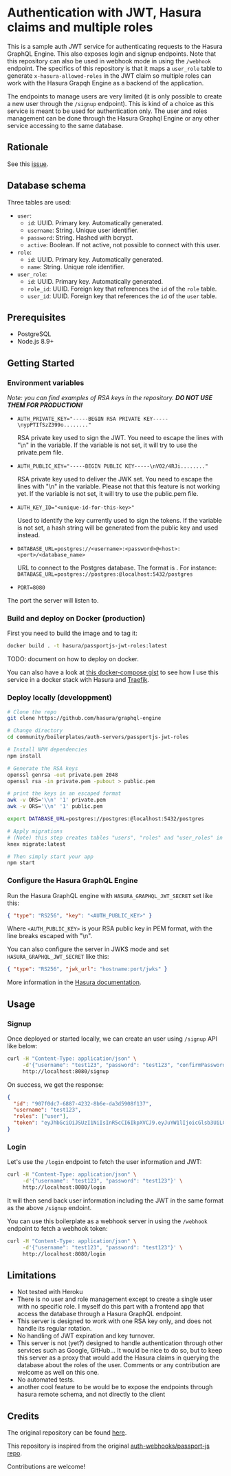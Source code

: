 # Authentication with JWT, Hasura claims and multiple roles

This is a sample auth JWT service for authenticating requests to the Hasura GraphQL Engine. This also exposes login and signup endpoints. Note that this repository can also be used in webhook mode in using the `/webhook` endpoint. The specifics of this repository is that it maps a `user_role` table to generate `x-hasura-allowed-roles` in the JWT claim so multiple roles can work with the Hasura Grapqh Engine as a backend of the application.

The endpoints to manage users are very limited (it is only possible to create a new user through the `/signup` endpoint). This is kind of a choice as this service is meant to be used for authentication only. The user and roles management can be done through the Hasura Graphql Engine or any other service accessing to the same database.

## Rationale

See this [issue](https://github.com/hasura/graphql-engine/issues/1420).

## Database schema

Three tables are used:

- `user`:
  - `id`: UUID. Primary key. Automatically generated.
  - `username`: String. Unique user identifier.
  - `password`: String. Hashed with bcrypt.
  - `active`: Boolean. If not active, not possible to connect with this user.
- `role`:
  - `id`: UUID. Primary key. Automatically generated.
  - `name`: String. Unique role identifier.
- `user_role`:
  - `id`: UUID. Primary key. Automatically generated.
  - `role_id`: UUID. Foreign key that references the `id` of the `role` table.
  - `user_id`: UUID. Foreign key that references the `id` of the `user` table.

## Prerequisites

- PostgreSQL
- Node.js 8.9+

## Getting Started

### Environment variables

_Note: you can find examples of RSA keys in the repository. **DO NOT USE THEM FOR PRODUCTION!**_

- `AUTH_PRIVATE_KEY="-----BEGIN RSA PRIVATE KEY-----\nypPTIfSzZ399o........"`

  RSA private key used to sign the JWT. You need to escape the lines with "\n" in the variable. If the variable is not set, it will try to use the private.pem file.

- `AUTH_PUBLIC_KEY="-----BEGIN PUBLIC KEY-----\nV02/4RJi........"`

  RSA private key used to deliver the JWK set. You need to escape the lines with "\n" in the variable. Please not that this feature is not working yet. If the variable is not set, it will try to use the public.pem file.

- `AUTH_KEY_ID="<unique-id-for-this-key>"`

  Used to identify the key currently used to sign the tokens. If the variable is not set, a hash string will be generated from the public key and used instead.

- `DATABASE_URL=postgres://<username>:<password>@<host>:<port>/<database_name>`

  URL to connect to the Postgres database. The format is . For instance: `DATABASE_URL=postgres://postgres:@localhost:5432/postgres`

- `PORT=8080`

The port the server will listen to.

### Build and deploy on Docker (production)

First you need to build the image and to tag it:

```bash
docker build . -t hasura/passportjs-jwt-roles:latest
```

TODO: document on how to deploy on docker.

You can also have a look at [this docker-compose gist](https://gist.github.com/plmercereau/b8503c869ffa2b5d4e42dc9137b56ae1) to see how I use this service in a docker stack with Hasura and [Traefik](https://traefik.io/).

### Deploy locally (developpment)

```bash
# Clone the repo
git clone https://github.com/hasura/graphql-engine

# Change directory
cd community/boilerplates/auth-servers/passportjs-jwt-roles

# Install NPM dependencies
npm install

# Generate the RSA keys
openssl genrsa -out private.pem 2048
openssl rsa -in private.pem -pubout > public.pem

# print the keys in an escaped format
awk -v ORS='\\n' '1' private.pem
awk -v ORS='\\n' '1' public.pem

export DATABASE_URL=postgres://postgres:@localhost:5432/postgres

# Apply migrations
# (Note) this step creates tables "users", "roles" and "user_roles" in the database
knex migrate:latest

# Then simply start your app
npm start
```

<!-- ### Deploy with Heroku

TODO: test deployment with heroku, and rewrite this part

```bash
 # Create heroku app
 heroku create <app-name>

 # Create PostgreSQL addon
 heroku addons:create heroku-postgresql:hobby-dev -a <app-name>

 # Add git remote
 git remote add heroku https://git.heroku.com/<app-name>.git

 # Push changes to heroku
 # Note: You need to run this command from the toplevel of the working tree (graphql-enginej)
 git subtree push --prefix community/boilerplates/auth-webhooks/passport-js heroku master

 # Apply migrations
# (Note) this step creates a "users" table in the database
 heroku run knex migrate:latest
``` -->

### Configure the Hasura GraphQL Engine

Run the Hasura GraphQL engine with `HASURA_GRAPHQL_JWT_SECRET` set like this:

```json
{ "type": "RS256", "key": "<AUTH_PUBLIC_KEY>" }
```

Where `<AUTH_PUBLIC_KEY>` is your RSA public key in PEM format, with the line breaks escaped with "\n".

You can also configure the server in JWKS mode and set `HASURA_GRAPHQL_JWT_SECRET` like this:

```json
{ "type": "RS256", "jwk_url": "hostname:port/jwks" }
```

More information in the [Hasura documentation](https://hasura.io/docs/1.0/graphql/manual/auth/authentication/jwt.html).

## Usage

### Signup

Once deployed or started locally, we can create an user using `/signup` API like below:

```bash
curl -H "Content-Type: application/json" \
     -d'{"username": "test123", "password": "test123", "confirmPassword": "test123"}' \
     http://localhost:8080/signup
```

On success, we get the response:

```json
{
  "id": "907f0dc7-6887-4232-8b6e-da3d5908f137",
  "username": "test123",
  "roles": ["user"],
  "token": "eyJhbGciOiJSUzI1NiIsInR5cCI6IkpXVCJ9.eyJuYW1lIjoicGlsb3UiLCJodHRwczovL2hhc3VyYS5pby9qd3QvY2xhaW1zIjp7IngtaGFzdXJhLWFsbG93ZWQtcm9sZXMiOlsibWFuYWdlciIsInVzZXIiXSwieC1oYXN1cmEtZGVmYXVsdC1yb2xlIjoidXNlciIsIngtaGFzdXJhLXVzZXItaWQiOiI5MDdmMGRjNy02ODg3LTQyMzItOGI2ZS1kYTNkNTkwOGYxMzcifSwiaWF0IjoxNTQ4OTI5MTY2LCJleHAiOjE1NTE1MjExNjYsInN1YiI6IjkwN2YwZGM3LTY4ODctNDIzMi04YjZlLWRhM2Q1OTA4ZjEzNyJ9.hoY-lZ-6rbN_WVFy0Taxbf6QCtDPaTm407l6opv2bz-Hui9T7l7aafStsx9w-UscWUFWHpeStIo1ObV-lT8-j9t-nw9q5fr8wuO2zyKBMXjhD57ykR6BcKvJQMxE1JjyetVLHpj5r4mIb7_kaA8Dj8Vy2yrWFReHXDczYpQGc43mxxC05B5_xdScQrSbs9MkgQRh-Z5EknlLKWkpbuxPvoyWcH1wgLum7UABGNO7drvmcDDaRk6Lt99A3t40sod9mJ3H9UqdooLOfBAg9kcaCSgqWDkmCLBwtM8ONbKZ4cEZ8NEseCQYKqIoyHQH9vbf9Y6GBaJVbBoEay1cI48Hig"
}
```

### Login

Let's use the `/login` endpoint to fetch the user information and JWT:

```bash
curl -H "Content-Type: application/json" \
     -d'{"username": "test123", "password": "test123"}' \
     http://localhost:8080/login
```

It will then send back user information including the JWT in the same format as the above `/signup` endoint.

You can use this boilerplate as a webhook server in using the `/webhook` endpoint to fetch a webhook token:

```bash
curl -H "Content-Type: application/json" \
     -d'{"username": "test123", "password": "test123"}' \
     http://localhost:8080/login
```

## Limitations

- Not tested with Heroku
- There is no user and role management except to create a single user with no specific role. I myself do this part with a frontend app that access the database through a Hasura GraphQL endpoint.
- This server is designed to work with one RSA key only, and does not handle its regular rotation.
- No handling of JWT expiration and key turnover.
- This server is not (yet?) designed to handle authentication through other services such as Google, GitHub... It would be nice to do so, but to keep this server as a proxy that would add the Hasura claims in querying the database about the roles of the user. Comments or any contribution are welcome as well on this one.
- No automated tests.
- another cool feature to be would be to expose the endpoints through hasura remote schema, and not directly to the client

## Credits

The original repository can be found [here](https://github.com/platyplus/authentication-server).

This repository is inspired from the original [auth-webhooks/passport-js repo](https://github.com/hasura/graphql-engine/tree/master/community/boilerplates/auth-webhooks/passport-js).

Contributions are welcome!
